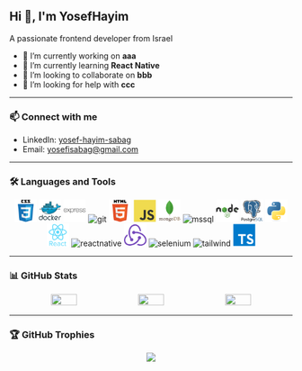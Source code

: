 ## Hi 👋, I'm YosefHayim

A passionate frontend developer from Israel

- 🔭 I’m currently working on **aaa**  
- 🌱 I’m currently learning **React Native**  
- 👯 I’m looking to collaborate on **bbb**  
- 🤝 I’m looking for help with **ccc**  

---

### 📫 Connect with me

- LinkedIn: [yosef-hayim-sabag](https://linkedin.com/in/yosef-hayim-sabag)  
- Email: [yosefisabag@gmail.com](mailto:yosefisabag@gmail.com)

---

### 🛠 Languages and Tools

<p align="center">
  <img src="https://raw.githubusercontent.com/devicons/devicon/master/icons/css3/css3-original-wordmark.svg" alt="css3" width="40" height="40"/>
  <img src="https://raw.githubusercontent.com/devicons/devicon/master/icons/docker/docker-original-wordmark.svg" alt="docker" width="40" height="40"/>
  <img src="https://raw.githubusercontent.com/devicons/devicon/master/icons/express/express-original-wordmark.svg" alt="express" width="40" height="40"/>
  <img src="https://www.vectorlogo.zone/logos/git-scm/git-scm-icon.svg" alt="git" width="40" height="40"/>
  <img src="https://raw.githubusercontent.com/devicons/devicon/master/icons/html5/html5-original-wordmark.svg" alt="html5" width="40" height="40"/>
  <img src="https://raw.githubusercontent.com/devicons/devicon/master/icons/javascript/javascript-original.svg" alt="javascript" width="40" height="40"/>
  <img src="https://raw.githubusercontent.com/devicons/devicon/master/icons/mongodb/mongodb-original-wordmark.svg" alt="mongodb" width="40" height="40"/>
  <img src="https://www.svgrepo.com/show/303229/microsoft-sql-server-logo.svg" alt="mssql" width="40" height="40"/>
  <img src="https://raw.githubusercontent.com/devicons/devicon/master/icons/nodejs/nodejs-original-wordmark.svg" alt="nodejs" width="40" height="40"/>
  <img src="https://raw.githubusercontent.com/devicons/devicon/master/icons/postgresql/postgresql-original-wordmark.svg" alt="postgresql" width="40" height="40"/>
  <img src="https://raw.githubusercontent.com/devicons/devicon/master/icons/python/python-original.svg" alt="python" width="40" height="40"/>
  <img src="https://raw.githubusercontent.com/devicons/devicon/master/icons/react/react-original-wordmark.svg" alt="react" width="40" height="40"/>
  <img src="https://reactnative.dev/img/header_logo.svg" alt="reactnative" width="40" height="40"/>
  <img src="https://raw.githubusercontent.com/devicons/devicon/master/icons/redux/redux-original.svg" alt="redux" width="40" height="40"/>
  <img src="https://raw.githubusercontent.com/detain/svg-logos/780f25886640cef088af994181646db2f6b1a3f8/svg/selenium-logo.svg" alt="selenium" width="40" height="40"/>
  <img src="https://www.vectorlogo.zone/logos/tailwindcss/tailwindcss-icon.svg" alt="tailwind" width="40" height="40"/>
  <img src="https://raw.githubusercontent.com/devicons/devicon/master/icons/typescript/typescript-original.svg" alt="typescript" width="40" height="40"/>
</p>

---

### 📊 GitHub Stats

<p align="center">
  <img src="https://github-readme-stats.vercel.app/api?username=yosefhayim&show_icons=true&theme=radical" width="30%" height="60%"/>
  <img src="https://github-readme-stats.vercel.app/api/top-langs?username=yosefhayim&layout=compact&theme=radical" width="30%" height="60%"/>
  <img src="https://github-readme-streak-stats.herokuapp.com/?user=yosefhayim&theme=radical" width="30%" height="60%"/>
</p>

---

### 🏆 GitHub Trophies

<p align="center">
  <img src="https://github-profile-trophy.vercel.app/?username=yosefhayim&theme=radical&no-frame=true&no-bg=true&margin-w=15" />
</p>

